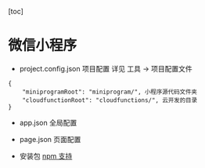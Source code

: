 [toc]
# 微信小程序

- project.config.json 项目配置
详见 工具 -> 项目配置文件
```
{
	"miniprogramRoot": "miniprogram/", 小程序源代码文件夹
	"cloudfunctionRoot": "cloudfunctions/", 云开发的目录
}
```

- app.json 全局配置

- page.json 页面配置

- 安装包 [npm 支持](https://developers.weixin.qq.com/miniprogram/dev/devtools/npm.html?search-key=npm)
